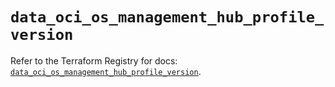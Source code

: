 # `data_oci_os_management_hub_profile_version`

Refer to the Terraform Registry for docs: [`data_oci_os_management_hub_profile_version`](https://registry.terraform.io/providers/oracle/oci/7.19.0/docs/data-sources/os_management_hub_profile_version).
